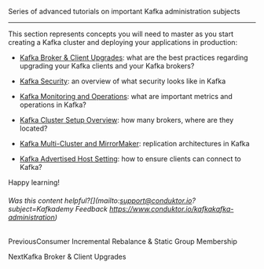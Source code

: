 Series of advanced tutorials on important Kafka administration subjects

___

This section represents concepts you will need to master as you start creating a Kafka cluster and deploying your applications in production:

-   [Kafka Broker & Client Upgrades](https://www.conduktor.io/kafka/kafka-broker-and-client-upgrades/): what are the best practices regarding upgrading your Kafka clients and your Kafka brokers?
    
-   [Kafka Security](https://www.conduktor.io/kafka/kafka-security/): an overview of what security looks like in Kafka
    
-   [Kafka Monitoring and Operations](https://www.conduktor.io/kafka/kafka-monitoring-and-operations/): what are important metrics and operations in Kafka?
    
-   [Kafka Cluster Setup Overview](https://www.conduktor.io/kafka/kafka-cluster-setup-overview/): how many brokers, where are they located?
    
-   [Kafka Multi-Cluster and MirrorMaker](https://www.conduktor.io/kafka/kafka-multi-cluster-and-mirrormaker/): replication architectures in Kafka
    
-   [Kafka Advertised Host Setting](https://www.conduktor.io/kafka/kafka-advertised-host-setting/): how to ensure clients can connect to Kafka?
    

Happy learning!

###### Was this content helpful?[](mailto:support@conduktor.io?subject=Kafkademy Feedback <https://www.conduktor.io/kafkakafka-administration>)

PreviousConsumer Incremental Rebalance & Static Group Membership

NextKafka Broker & Client Upgrades